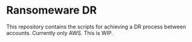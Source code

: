 # Ransomeware DR

This repository contains the scripts for achieving a DR process between accounts. Currently only AWS.
This is WIP.